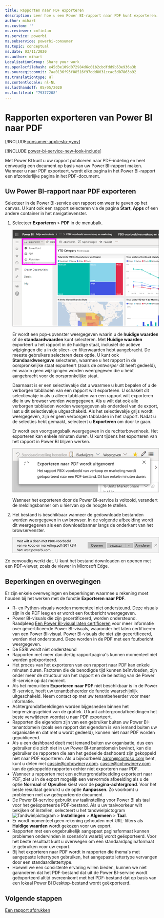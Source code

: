 ```yaml
---
title: Rapporten naar PDF exporteren
description: Leer hoe u een Power BI-rapport naar PDF kunt exporteren.
author: mihart
ms.custom: ''
ms.reviewer: cmfinlan
ms.service: powerbi
ms.subservice: powerbi-consumer
ms.topic: conceptual
ms.date: 03/11/2020
ms.author: mihart
LocalizationGroup: Share your work
ms.openlocfilehash: e45d3e109d072984d6c01b2cbdfdd9b53e936a3b
ms.sourcegitcommit: 7aa0136f93f88516f97ddd8031ccac5d07863b92
ms.translationtype: HT
ms.contentlocale: nl-NL
ms.lasthandoff: 05/05/2020
ms.locfileid: "79377208"
---
```

# <a name="export-reports-from-power-bi-to-pdf"></a>Rapporten exporteren van Power BI naar PDF

[!INCLUDE[consumer-appliesto-yyny](../includes/consumer-appliesto-yyny.md)]

[!INCLUDE [power-bi-service-new-look-include](../includes/power-bi-service-new-look-include.md)]

Met Power BI kunt u uw rapport publiceren naar PDF-indeling en heel eenvoudig een document op basis van uw Power BI-rapport maken. Wanneer u naar PDF exporteert, wordt elke pagina in het Power BI-rapport een afzonderlijke pagina in het PDF-document.

## <a name="export-your-power-bi-report-to-pdf"></a>Uw Power BI-rapport naar PDF exporteren
Selecteer in de Power BI-service een rapport om weer te geven op het canvas. U kunt ook een rapport selecteren via de pagina **Start**, **Apps** of een andere container in het navigatievenster.

1. Selecteer **Exporteren** > **PDF** in de menubalk.

    ![Exporteren selecteren in de menubalk](media/end-user-pdf/power-bi-export.png)

    Er wordt een pop-upvenster weergegeven waarin u de **huidige waarden** of de **standaardwaarden** kunt selecteren. Met **Huidige waarden** exporteert u het rapport in de huidige staat, inclusief de actieve wijzigingen die u in de slicer- en filterwaarden hebt aangebracht. De meeste gebruikers selecteren deze optie. U kunt ook **Standaardweergave** selecteren, waarmee u het rapport in de oorspronkelijke staat exporteert (zoals de *ontwerper* dit heeft gedeeld), en waarin geen wijzigingen worden weergegeven die u hebt aangebracht voor de oorspronkelijke staat.
    
    Daarnaast is er een selectievakje dat u waarmee u kunt bepalen of u de verborgen tabbladen van een rapport wilt exporteren. U schakelt dit selectievakje in als u alleen tabbladen van een rapport wilt exporteren die in uw browser worden weergegeven. Als u wilt dat ook alle verborgen tabbladen worden weergegeven als onderdeel van de export, laat u dit selectievakje uitgeschakeld. Als het selectievakje grijs wordt weergegeven, zijn er geen verborgen tabbladen in het rapport. Nadat u de selecties hebt gemaakt, selecteert u **Exporteren** om door te gaan.
    
    Er wordt een voortgangsbalk weergegeven in de rechterbovenhoek. Het exporteren kan enkele minuten duren. U kunt tijdens het exporteren van het rapport in Power BI blijven werken.

    ![Bericht over voortgang van exporteren](media/end-user-pdf/power-bi-export-progress.png)

    Wanneer het exporteren door de Power BI-service is voltooid, verandert de meldingsbanner om u hiervan op de hoogte te stellen.

2. Het bestand is beschikbaar wanneer de gedownloade bestanden worden weergegeven in uw browser. In de volgende afbeelding wordt dit weergegeven als een downloadbanner langs de onderkant van het browservenster.

    ![Locatie van het gedownloade bestand](media/end-user-pdf/power-bi-export-done.png)

Zo eenvoudig werkt dat. U kunt het bestand downloaden en openen met een PDF-viewer, zoals de viewer in Microsoft Edge.


## <a name="limitations-and-considerations"></a>Beperkingen en overwegingen
Er zijn enkele overwegingen en beperkingen waarmee u rekening moet houden bij het werken met de functie **Exporteren naar PDF**.

* R- en Python-visuals worden momenteel niet ondersteund. Deze visuals zijn in de PDF leeg en er wordt een foutbericht weergegeven. 
* Power BI-visuals die zijn gecertificeerd, worden ondersteund. Raadpleeg [Een Power BI-visual laten certificeren](../developer/visuals/power-bi-custom-visuals-certified.md) voor meer informatie over gecertificeerde Power BI-visuals, waaronder het laten certificeren van een Power BI-visual. Power BI-visuals die niet zijn gecertificeerd, worden niet ondersteund. Deze worden in de PDF met een foutbericht weergegeven.
* De ESRI wordt niet ondersteund
* Rapporten met meer dan dertig rapportpagina's kunnen momenteel niet worden geëxporteerd.
* Het proces van het exporteren van een rapport naar PDF kan enkele minuten duren. Factoren die de benodigde tijd kunnen beïnvloeden, zijn onder meer de structuur van het rapport en de belasting van de Power BI-service op dat moment.
* Als het menu-item **Exporteren naar PDF** niet beschikbaar is in de Power BI-service, heeft uw tenantbeheerder de functie waarschijnlijk uitgeschakeld. Neem contact op met uw tenantbeheerder voor meer informatie.
* Achtergrondafbeeldingen worden bijgesneden binnen het begrenzingsgebied van de grafiek. U kunt achtergrondafbeeldingen het beste verwijderen voordat u naar PDF exporteert.
* Rapporten die eigendom zijn van een gebruiker buiten uw Power BI-tenantdomein (zoals een rapport dat eigendom is van iemand buiten uw organisatie en dat met u wordt gedeeld), kunnen niet naar PDF worden gepubliceerd.
* Als u een dashboard deelt met iemand buiten uw organisatie, dus een gebruiker die zich niet in uw Power BI-tenantdomein bevindt, kan die gebruiker de rapporten die aan het gedeelde dashboard zijn gekoppeld niet naar PDF exporteren. Als u bijvoorbeeld aaron@contoso.com bent, kunt u delen met cassie@cohowinery.com. cassie@cohowinery.com kan de gekoppelde rapporten echter niet exporteren naar PDF.
* Wanneer u rapporten met een achtergrondafbeelding exporteert naar PDF, ziet u in de export mogelijk een vervormde afbeelding als u de optie **Normaal** of **Opvullen** kiest voor de **pagina-achtergrond**. Voor het beste resultaat gebruikt u de optie **Aanpassen**. Zo voorkomt u problemen met uw geëxporteerde document.
* De Power BI-service gebruikt uw taalinstelling voor Power BI als taal voor het geëxporteerde PDF-bestand. Als u uw taalvoorkeur wilt bekijken of instellen, selecteert u het tandwielpictogram ![Tandwielpictogram](media/end-user-powerpoint/power-bi-settings-icon.png) > **Instellingen** > **Algemeen** > **Taal**.
* Er wordt momenteel geen rekening gehouden met URL-filters als **Huidige waarden** wordt gekozen voor uw export.
* Rapporten met een ongebruikelijk aangepast paginaformaat kunnen problemen ondervinden in scenario's waarbij wordt geëxporteerd. Voor het beste resultaat kunt u overwegen om een standaardpaginaformaat te gebruiken voor uw export.
* Bij het exporteren naar PDF wordt in rapporten die thema's met aangepaste lettertypen gebruiken, het aangepaste lettertype vervangen door een standaardlettertype.
* Hoewel we een consistente ervaring willen bieden, kunnen we niet garanderen dat het PDF-bestand dat uit de Power BI-service wordt geëxporteerd altijd overeenkomt met het PDF-bestand dat op basis van een lokaal Power BI Desktop-bestand wordt geëxporteerd.

## <a name="next-steps"></a>Volgende stappen
[Een rapport afdrukken](end-user-print.md)
